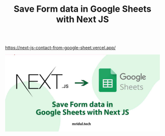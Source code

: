 <div align="center"> 
  <h1>Save Form data in Google Sheets with Next JS</h1>
</div>

<br />
<br />

https://next-js-contact-from-google-sheet.vercel.app/


<a href="https://www.mridul.tech/blogs/save-form-data-in-google-sheets-with-next-js" rel="author">
  <img src="/banner.jpg" alt="how-to-save-form-data-in-google-sheets-in-next-js" >
</a>
